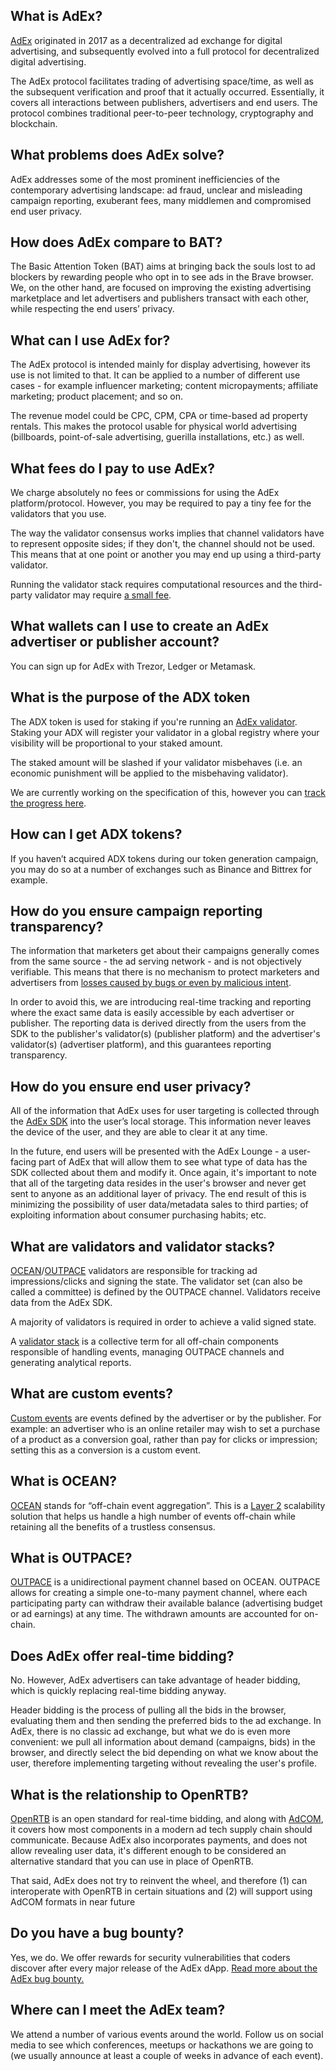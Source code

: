 ## What is AdEx? 
[AdEx](https://www.adex.network/) originated in 2017 as a decentralized ad exchange for digital advertising, and subsequently evolved into a full protocol for decentralized digital advertising.

The AdEx protocol facilitates trading of advertising space/time, as well as the subsequent verification and proof that it actually occurred. Essentially, it covers all interactions between publishers, advertisers and end users. The protocol combines traditional peer-to-peer technology, cryptography and blockchain.

## What problems does AdEx solve? 
AdEx addresses some of the most prominent inefficiencies of the contemporary advertising landscape: ad fraud, unclear and misleading campaign reporting, exuberant fees, many middlemen and compromised end user privacy. 

## How does AdEx compare to BAT? 
The Basic Attention Token (BAT) aims at bringing back the souls lost to ad blockers by rewarding people who opt in to see ads in the Brave browser. We, on the other hand, are focused on improving the existing advertising marketplace and let advertisers and publishers transact with each other, while respecting the end users’ privacy. 

## What can I use AdEx for? 
The AdEx protocol is intended mainly for display advertising, however its use is not limited to that. It can be applied to a number of different use cases - for example influencer marketing; content micropayments; affiliate marketing; product placement; and so on.

The revenue model could be CPC, CPM, CPA or time-based ad property rentals. This makes the protocol usable for physical world advertising (billboards, point-of-sale advertising, guerilla installations, etc.) as well. 

## What fees do I pay to use AdEx?
We charge absolutely no fees or commissions for using the AdEx platform/protocol. However, you may be required to pay a tiny fee for the validators that you use. 

The way the validator consensus works implies that channel validators have to represent opposite sides; if they don't, the channel should not be used. This means that at one point or another you may end up using a third-party validator. 

Running the validator stack requires computational resources and the third-party validator may require [a small fee](https://github.com/AdExNetwork/adex-protocol#validator-fees). 

## What wallets can I use to create an AdEx advertiser or publisher account? 
You can sign up for AdEx with Trezor, Ledger or Metamask. 

## What is the purpose of the ADX token
The ADX token is used for staking if you're running an [AdEx validator](https://github.com/adexnetwork/adex-protocol#validator-stack-platform). Staking your ADX will register your validator in a global registry where your visibility will be proportional to your staked amount.

The staked amount will be slashed if your validator misbehaves (i.e. an economic punishment will be applied to the misbehaving validator).

We are currently working on the specification of this, however you can [track the progress here](https://github.com/AdExNetwork/adex-protocol/issues/7).

## How can I get ADX tokens? 
If you haven’t acquired ADX tokens during our token generation campaign, you may do so at a number of exchanges such as Binance and Bittrex for example. 

## How do you ensure campaign reporting transparency? 
The information that marketers get about their campaigns generally comes from the same source - the ad serving network - and is not objectively verifiable. This means that there is no mechanism to protect marketers and advertisers from [losses caused by bugs or even by malicious intent](https://www.nytimes.com/2016/11/17/technology/facebook-acts-to-restore-trust-after-overstating-video-views.html). 

In order to avoid this, we are introducing real-time tracking and reporting where the exact same data is easily accessible by each advertiser or publisher. The reporting data is derived directly from the users from the SDK to the publisher's validator(s) (publisher platform) and the advertiser's validator(s) (advertiser platform), and this guarantees reporting transparency.

## How do you ensure end user privacy? 
All of the information that AdEx uses for user targeting is collected through the [AdEx SDK](https://github.com/AdExNetwork/adex-protocol#sdk) into the user’s local storage. This information never leaves the device of the user, and they are able to clear it at any time.  

In the future, end users will be presented with the AdEx Lounge - a user-facing part of AdEx that will allow them to see what type of data has the SDK collected about them and modify it.  Once again, it's important to note that all of the targeting data resides in the user's browser and never get sent to anyone as an additional layer of privacy.  The end result of this is minimizing the possibility of user data/metadata sales to third parties; of exploiting information about consumer purchasing habits; etc.

## What are validators and validator stacks? 
[OCEAN](https://github.com/AdExNetwork/adex-protocol#off-chain-event-aggregation-ocean)/[OUTPACE](https://github.com/AdExNetwork/adex-protocol/blob/master/OUTPACE.md) validators are responsible for tracking ad impressions/clicks and signing the state. The validator set (can also be called a committee) is defined by the OUTPACE channel. Validators receive data from the AdEx SDK. 

A majority of validators is required in order to achieve a valid signed state. 

A [validator stack](https://github.com/AdExNetwork/adex-protocol/blob/master/components/validator-stack.md) is a collective term for all off-chain components responsible of handling events, managing OUTPACE channels and generating analytical reports.

## What are custom events? 
[Custom events](https://github.com/AdExNetwork/adex-protocol#custom-events) are events defined by the advertiser or by the publisher. For example: an advertiser who is an online retailer may wish to set a purchase of a product as a conversion goal, rather than pay for clicks or impression; setting this as a conversion is a custom event.

## What is OCEAN?
[OCEAN](https://medium.com/the-adex-blog/introducing-ocean-alternative-layer-2-scalability-7d24bb22ebe4) stands for “off-chain event aggregation”. This is a [Layer 2](https://github.com/AdExNetwork/adex-protocol#layer-2) scalability solution that helps us handle a high number of events off-chain while retaining all the benefits of a trustless consensus. 

## What is OUTPACE?
[OUTPACE](https://github.com/AdExNetwork/adex-protocol/blob/master/OUTPACE.md) is a unidirectional payment channel based on OCEAN. OUTPACE allows for creating a simple one-to-many payment channel, where each participating party can withdraw their available balance (advertising budget or ad earnings) at any time. The withdrawn amounts are accounted for on-chain.

## Does AdEx offer real-time bidding?
No. However, AdEx advertisers can take advantage of header bidding, which is quickly replacing real-time bidding anyway. 

Header bidding is the process of pulling all the bids in the browser, evaluating them and then sending the preferred bids to the ad exchange. In AdEx, there is no classic ad exchange, but what we do is even more convenient: we pull all information about demand (campaigns, bids) in the browser, and directly select the bid depending on what we know about the user, therefore implementing targeting without revealing the user's profile.

## What is the relationship to OpenRTB?
[OpenRTB](https://github.com/InteractiveAdvertisingBureau/openrtb/blob/master/OpenRTB%20v3.0%20FINAL.md) is an open standard for real-time bidding, and along with [AdCOM](https://github.com/InteractiveAdvertisingBureau/AdCOM), it covers how most components in a modern ad tech supply chain should communicate. Because AdEx also incorporates payments, and does not allow revealing user data, it's different enough to be considered an alternative standard that you can use in place of OpenRTB.

That said, AdEx does not try to reinvent the wheel, and therefore (1) can interoperate with OpenRTB in certain situations and (2) will support using AdCOM formats in near future

## Do you have a bug bounty? 
Yes, we do. We offer rewards for security vulnerabilities that coders discover after every major release of the AdEx dApp. [Read more about the AdEx bug bounty.](https://medium.com/the-adex-blog/announcing-the-adex-bug-bounty-a5a6e0621094)

## Where can I meet the AdEx team? 
We attend a number of various events around the world. Follow us on social media to see which conferences, meetups or hackathons we are going to (we usually announce at least a couple of weeks in advance of each event). 
